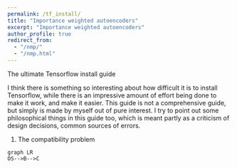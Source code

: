 ```yaml
---
permalink: /tf_install/
title: "Importance weighted autoencoders"
excerpt: "Importance weighted autoencoders"
author_profile: true
redirect_from: 
  - "/nmp/"
  - "/nmp.html"
---
```


The ultimate Tensorflow install guide

I think there is something so interesting about how difficult it is to install Tensorflow, while
there is an impressive amount of effort being done to make it work, and make it easier. This guide is
not a comprehensive guide, but simply is made by myself out of pure interest. I try to point out some philosophical
things in this guide too, which is meant partly as a criticism of design decisions, common sources of errors.

1. The compatibility problem

 <pre><code class="language-mermaid">graph LR
OS--&gt;B--&gt;C
</code></pre>


